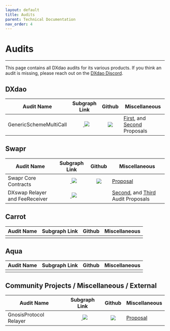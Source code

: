 ```yaml
---
layout: default
title: Audits
parent: Technical Documentation
nav_order: 4
---
```


# Audits

___

This page contains all DXdao audits for its various products. If you think an audit is missing, please reach out on the <a href="https://discord.gg/4QXEJQkvHH" target="_blank">DXdao Discord</a>.

## DXdao

| Audit Name | Subgraph Link | Github | Miscellaneous |
|--------------|:-------------------------------:|:-------:|---------------|
|GenericSchemeMultiCall|⠀<a href="https://gateway.ipfs.io/ipfs/Qman1xMBL6qHecYyBGBBk2dv3bH34Pmo8bkAjsFBDYnvUR" target="_blank"> <img src="https://lh3.googleusercontent.com/x8txwKpkkCf-0afIbQD1lnRX-8Jxk1wrqIN2ECsDwBIl2tCJR1EAc9x4owhfKaO8QWoJz-nqIIWkFttyDUbbBr8KD0ko1TXojj-0qe6UzsRtW7dYpB66-OpsK2X_IjcCUgt34YVC"/> </a> |  <a href="https://github.com/daostack/arc/blob/master/contracts/schemes/GenericSchemeMultiCall.sol" target="_blank"> <img src="https://lh4.googleusercontent.com/LLYSBp37wqUiXbYff3hR--498sN2duVVpnCtYY6IFS7wn0lQAT0g0q5BqsuaxQkwzPzMUUUan3g60-QQjYBDooxxe6Izivfgz52PjW52h-VIWUcCmUcTefdFUCf0VL_Ma73rMxwH"/> </a>| <a href="https://alchemy.daostack.io/dao/0x519b70055af55a007110b4ff99b0ea33071c720a/proposal/0x7996714537b3839ad1977ad328f83e6328266be4051a6e4e488c3ade674c8237" target="_blank">First</a>, and <a href="https://alchemy.daostack.io/dao/0x519b70055af55a007110b4ff99b0ea33071c720a/proposal/0x6966dbf1c76c4267670556f4caf168ced05face04e0c98a949cf81e58a718b14" target="_blank">Second</a> Proposals |


## Swapr

| Audit Name | Subgraph Link | Github | Miscellaneous |
|--------------|:-------------------------------:|:-------:|---------------|
|Swapr Core Contracts|⠀<a href="https://gateway.ipfs.io/ipfs/QmNspbn2dQgQMQ9uXkMc7Fjf12RUVVJTzB27ywGeLUXXdn" target="_blank"> <img src="https://lh3.googleusercontent.com/x8txwKpkkCf-0afIbQD1lnRX-8Jxk1wrqIN2ECsDwBIl2tCJR1EAc9x4owhfKaO8QWoJz-nqIIWkFttyDUbbBr8KD0ko1TXojj-0qe6UzsRtW7dYpB66-OpsK2X_IjcCUgt34YVC"/> </a> |  <a href="https://github.com/levelkdev/dxswap-core" target="_blank"> <img src="https://lh4.googleusercontent.com/LLYSBp37wqUiXbYff3hR--498sN2duVVpnCtYY6IFS7wn0lQAT0g0q5BqsuaxQkwzPzMUUUan3g60-QQjYBDooxxe6Izivfgz52PjW52h-VIWUcCmUcTefdFUCf0VL_Ma73rMxwH"/> </a>| <a href="https://alchemy.daostack.io/dao/0x519b70055af55a007110b4ff99b0ea33071c720a/proposal/0x2c0419252c7c5932f36dc4ed7e926de62b3cad686df846493260797e07f7613a" target="_blank">Proposal</a>  |
|DXswap Relayer and FeeReceiver|⠀<a href="https://gateway.ipfs.io/ipfs/QmWNRj9mthQVKdpi9954tpLMuN1W5HZiJApmJx1KzjvAhr" target="_blank"> <img src="https://lh3.googleusercontent.com/x8txwKpkkCf-0afIbQD1lnRX-8Jxk1wrqIN2ECsDwBIl2tCJR1EAc9x4owhfKaO8QWoJz-nqIIWkFttyDUbbBr8KD0ko1TXojj-0qe6UzsRtW7dYpB66-OpsK2X_IjcCUgt34YVC"/> </a> | | <a href="https://alchemy.daostack.io/dao/0x519b70055af55a007110b4ff99b0ea33071c720a/proposal/0xde120c332c5652d541beea7bddc041aa5cce5a91d5b6fc6722375cc3a8703998" target="_blank">Second</a>, and <a href="https://alchemy.daostack.io/dao/0x519b70055af55a007110b4ff99b0ea33071c720a/proposal/0x0371113dbfeaece670c1dc4a67b1b0cfe21f0c1149f2d00b81fcd1d5ec9570b5" target="_blank">Third </a>Audit Proposals |

## Carrot

| Audit Name | Subgraph Link | Github | Miscellaneous |
|--------------|:-------------------------------:|:-------:|---------------|
||||

## Aqua

| Audit Name | Subgraph Link | Github | Miscellaneous |
|--------------|:-------------------------------:|:-------:|---------------|
||||

## Community Projects / Miscellaneous / External

| Audit Name | Subgraph Link | Github | Miscellaneous |
|--------------|:-------------------------------:|:-------:|---------------|
|GnosisProtocol Relayer|⠀<a href="https://gateway.ipfs.io/ipfs/QmdCvSMRkKWxJmdLZVu7REJa67LGFoPchuMeUYVMNYosn6" target="_blank"> <img src="https://lh3.googleusercontent.com/x8txwKpkkCf-0afIbQD1lnRX-8Jxk1wrqIN2ECsDwBIl2tCJR1EAc9x4owhfKaO8QWoJz-nqIIWkFttyDUbbBr8KD0ko1TXojj-0qe6UzsRtW7dYpB66-OpsK2X_IjcCUgt34YVC"/> </a> |  <a href="https://github.com/nicoelzer/gnosis-protocol-relayer" target="_blank"> <img src="https://lh4.googleusercontent.com/LLYSBp37wqUiXbYff3hR--498sN2duVVpnCtYY6IFS7wn0lQAT0g0q5BqsuaxQkwzPzMUUUan3g60-QQjYBDooxxe6Izivfgz52PjW52h-VIWUcCmUcTefdFUCf0VL_Ma73rMxwH"/> </a>| <a href="https://alchemy.daostack.io/dao/0x519b70055af55a007110b4ff99b0ea33071c720a/proposal/0x8ab2ae13a5b65c21f0c05539ab6060dc2654bccd834fdf329a6ccf6c376d4452" target="_blank">Proposal</a>  |